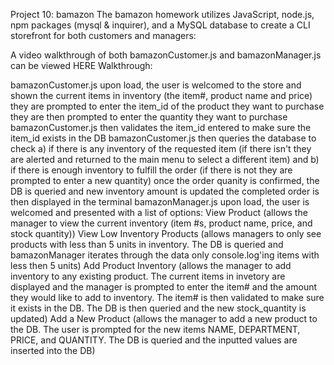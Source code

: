 Project 10: bamazon
The bamazon homework utilizes JavaScript, node.js, npm packages (mysql & inquirer), and a MySQL database to create a CLI storefront for both customers and managers:

A video walkthrough of both bamazonCustomer.js and bamazonManager.js can be viewed HERE
Walkthrough:

bamazonCustomer.js
upon load, the user is welcomed to the store and shown the current items in inventory (the item#, product name and price)
they are prompted to enter the item_id of the product they want to purchase
they are then prompted to enter the quantity they want to purchase
bamazonCustomer.js then validates the item_id entered to make sure the item_id exists in the DB
bamazonCustomer.js then queries the database to check a) if there is any inventory of the requested item (if there isn't they are alerted and returned to the main menu to select a different item) and b) if there is enough inventory to fulfill the order (if there is not they are prompted to enter a new quantity)
once the order quanity is confirmed, the DB is queried and new inventory amount is updated
the completed order is then displayed in the terminal
bamazonManager.js
upon load, the user is welcomed and presented with a list of options:
View Product (allows the manager to view the current inventory (item #s, product name, price, and stock quantity))
View Low Inventory Products (allows managers to only see products with less than 5 units in inventory. The DB is queried and bamazonManager iterates through the data only console.log'ing items with less then 5 units)
Add Product Inventory (allows the manager to add inventory to any existing product. The current items in invetory are displayed and the manager is prompted to enter the item# and the amount they would like to add to inventory. The item# is then validated to make sure it exists in the DB. The DB is then queried and the new stock_quantity is updated)
Add a New Product (allows the manager to add a new product to the DB. The user is prompted for the new items NAME, DEPARTMENT, PRICE, and QUANTITY. The DB is queried and the inputted values are inserted into the DB)
